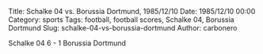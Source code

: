 Title: Schalke 04 vs. Borussia Dortmund, 1985/12/10
Date: 1985/12/10 00:00
Category: sports
Tags: football, football scores, Schalke 04, Borussia Dortmund
Slug: schalke-04-vs-borussia-dortmund
Author: carbonero


Schalke 04 6 - 1 Borussia Dortmund
